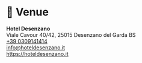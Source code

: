 📍 Venue
==============

**Hotel Desenzano**  
Viale Cavour 40/42, 25015 Desenzano del Garda BS  
<a href="tel:+39 0309141414">+39 0309141414</a>   
<a href="mailto:info@hoteldesenzano.it">info@hoteldesenzano.it</a>  
<a target="_blank" href="https://hoteldesenzano.it/">https://hoteldesenzano.it</a> 